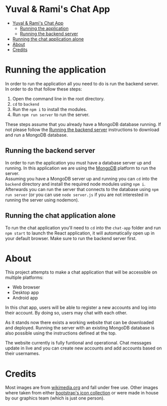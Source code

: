 # Yuval & Rami's Chat App

- [Yuval \& Rami's Chat App](#yuval--ramis-chat-app)
  - [Running the application](#running-the-application)
  - [Running the backend server](#running-the-backend-server)
- [Running the chat application alone](#running-the-chat-application-alone)
- [About](#about)
- [Credits](#credits)

# Running the application
In order to run the application all you need to do is run the backend server. In order to do that follow these steps:
1. Open the command line in the root directory.
2. `cd` to `backend`
3. Run the `npm i` to install the modules.
4. Run `npm run server` to run the server.

These steps assume that you already have a MongoDB database running. If not please follow the [Running the backend server](#running-the-backend-server) instructions to download and run a MongoDB database.

## Running the backend server
In order to run the application you must have a database server up and running. In this application we are using the [MongoDB](https://www.mongodb.com/) platform to run the server.<br/>
Assuming you have a MongoDB server up and running you can `cd` into the `backend` directory and install the required node modules using `npm i`. Afterwards you can run the server that connects to the database using `npm run server` (or you can use `node server.js` if you are not interested in running the server using nodemon).

## Running the chat application alone
To run the chat application you'll need to `cd` into the `chat-app` folder and run `npm start` to launch the React application, it will automatically open up in your default browser. Make sure to run the backend server first.

# About
This project attempts to make a chat application that will be accessible on multiple platforms:

* Web browser
* Desktop app
* Android app

In this chat app, users will be able to register a new accounts and log into their account. By doing so, users may chat with each other.

As it stands now there exists a working website that can be downloaded and deployed. Running the server with an existing MongoDB database is also possible using the instructions defined at the top.

The website currently is fully funtional and operational. Chat messages update in live and you can create new accounts and add accounts based on their usernames.

# Credits
Most images are from [wikimedia.org](https://commons.wikimedia.org) and fall under free use.
Other images where taken from either [bootstrap's icon collection](https://icons.getbootstrap.com/) or were made in house by our graphics team (which is just one person).
